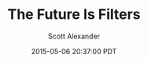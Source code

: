 ---
layout: podcast
title: "The Future Is Filters"
author: Scott Alexander
description: https://slatestarcodex.com/2015/05/06/the-future-is-filters/
date: 2015-05-06 20:37:00 PDT
length: 2167785
duration: 542
guid: the-future-is-filters
---